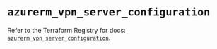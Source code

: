 # `azurerm_vpn_server_configuration`

Refer to the Terraform Registry for docs: [`azurerm_vpn_server_configuration`](https://registry.terraform.io/providers/hashicorp/azurerm/4.38.0/docs/resources/vpn_server_configuration).
